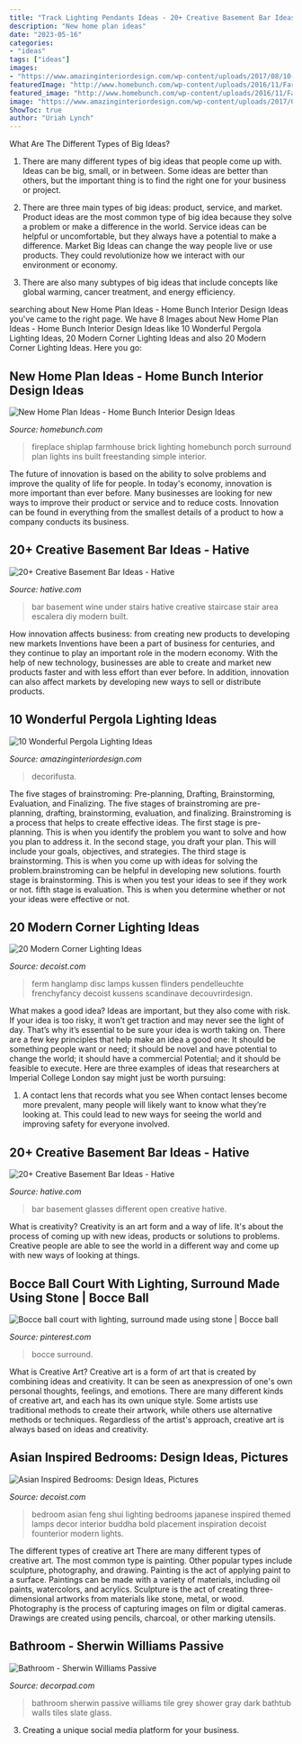 ```yaml
---
title: "Track Lighting Pendants Ideas - 20+ Creative Basement Bar Ideas"
description: "New home plan ideas"
date: "2023-05-16"
categories:
- "ideas"
tags: ["ideas"]
images:
- "https://www.amazinginteriordesign.com/wp-content/uploads/2017/08/10-Wonderful-Pergola-Lighting-Ideas-6.jpg"
featuredImage: "http://www.homebunch.com/wp-content/uploads/2016/11/Farmhouse-Fireplace-with-Brick-shiplap-and-barn-lighting.jpg"
featured_image: "http://www.homebunch.com/wp-content/uploads/2016/11/Farmhouse-Fireplace-with-Brick-shiplap-and-barn-lighting.jpg"
image: "https://www.amazinginteriordesign.com/wp-content/uploads/2017/08/10-Wonderful-Pergola-Lighting-Ideas-6.jpg"
ShowToc: true
author: "Uriah Lynch"
---
```



What Are The Different Types of Big Ideas?
1. There are many different types of big ideas that people come up with. Ideas can be big, small, or in between. Some ideas are better than others, but the important thing is to find the right one for your business or project.
2. There are three main types of big ideas: product, service, and market. Product ideas are the most common type of big idea because they solve a problem or make a difference in the world. Service ideas can be helpful or uncomfortable, but they always have a potential to make a difference. Market Big Ideas can change the way people live or use products. They could revolutionize how we interact with our environment or economy.

3. There are also many subtypes of big ideas that include concepts like global warming, cancer treatment, and energy efficiency.

	

		
searching about New Home Plan Ideas - Home Bunch Interior Design Ideas you've came to the right page. We have 8 Images about New Home Plan Ideas - Home Bunch Interior Design Ideas like 10 Wonderful Pergola Lighting Ideas, 20 Modern Corner Lighting Ideas and also 20 Modern Corner Lighting Ideas. Here you go:
		
    
## New Home Plan Ideas - Home Bunch Interior Design Ideas

<img loading=lazy src="http://www.homebunch.com/wp-content/uploads/2016/11/Farmhouse-Fireplace-with-Brick-shiplap-and-barn-lighting.jpg" onerror="this.onerror=null;this.src='https://tse1.mm.bing.net/th?id=OIP.ckylg1ZLV_4H0ct9NScNMQHaLH&amp;pid=15.1';" alt="New Home Plan Ideas - Home Bunch Interior Design Ideas">

_Source: homebunch.com_

>fireplace shiplap farmhouse brick lighting homebunch porch surround plan lights ins built freestanding simple interior. 

	

The future of innovation is based on the ability to solve problems and improve the quality of life for people. In today's economy, innovation is more important than ever before. Many businesses are looking for new ways to improve their product or service and to reduce costs. Innovation can be found in everything from the smallest details of a product to how a company conducts its business.

    
## 20+ Creative Basement Bar Ideas - Hative

<img loading=lazy src="http://hative.com/wp-content/uploads/2014/05/basement-bar-ideas/17-wine-bar-under-stairs.jpg" onerror="this.onerror=null;this.src='https://tse4.mm.bing.net/th?id=OIP.bjCs5_dVaxdWr2_VCeVHjgHaJ4&amp;pid=15.1';" alt="20+ Creative Basement Bar Ideas - Hative">

_Source: hative.com_

>bar basement wine under stairs hative creative staircase stair area escalera diy modern built. 

	

How innovation affects business: from creating new products to developing new markets
Inventions have been a part of business for centuries, and they continue to play an important role in the modern economy. With the help of new technology, businesses are able to create and market new products faster and with less effort than ever before. In addition, innovation can also affect markets by developing new ways to sell or distribute products.

    
## 10 Wonderful Pergola Lighting Ideas

<img loading=lazy src="https://www.amazinginteriordesign.com/wp-content/uploads/2017/08/10-Wonderful-Pergola-Lighting-Ideas-6.jpg" onerror="this.onerror=null;this.src='https://tse2.mm.bing.net/th?id=OIP.EzOwOOKRwlnJsfiTp4Bx-gHaKD&amp;pid=15.1';" alt="10 Wonderful Pergola Lighting Ideas">

_Source: amazinginteriordesign.com_

>decorifusta. 

	

The five stages of brainstroming: Pre-planning, Drafting, Brainstorming, Evaluation, and Finalizing.
The five stages of brainstroming are pre-planning, drafting, brainstorming, evaluation, and finalizing. Brainstroming is a process that helps to create effective ideas. The first stage is pre-planning. This is when you identify the problem you want to solve and how you plan to address it. In the second stage, you draft your plan. This will include your goals, objectives, and strategies. The third stage is brainstorming. This is when you come up with ideas for solving the problem.brainstroming can be helpful in developing new solutions. fourth stage is brainstorming. This is when you test your ideas to see if they work or not. fifth stage is evaluation. This is when you determine whether or not your ideas were effective or not.

    
## 20 Modern Corner Lighting Ideas

<img loading=lazy src="https://cdn.decoist.com/wp-content/uploads/2016/08/Modern-pendant-lighting-from-ferm-LIVING.jpg" onerror="this.onerror=null;this.src='https://tse3.mm.bing.net/th?id=OIP.5kmz5AmSWy6aZtv0t9vZ-gHaLH&amp;pid=15.1';" alt="20 Modern Corner Lighting Ideas">

_Source: decoist.com_

>ferm hanglamp disc lamps kussen flinders pendelleuchte frenchyfancy decoist kussens scandinave decouvrirdesign. 

	

What makes a good idea?
Ideas are important, but they also come with risk. If your idea is too risky, it won’t get traction and may never see the light of day. That’s why it’s essential to be sure your idea is worth taking on. There are a few key principles that help make an idea a good one: It should be something people want or need; it should be novel and have potential to change the world; it should have a commercial Potential; and it should be feasible to execute. Here are three examples of ideas that researchers at Imperial College London say might just be worth pursuing: 
1. A contact lens that records what you see When contact lenses become more prevalent, many people will likely want to know what they’re looking at. This could lead to new ways for seeing the world and improving safety for everyone involved.

    
## 20+ Creative Basement Bar Ideas - Hative

<img loading=lazy src="https://hative.com/wp-content/uploads/2014/05/basement-bar-ideas/16-different-glasses-open-look.jpg" onerror="this.onerror=null;this.src='https://tse3.mm.bing.net/th?id=OIP.y8rK8aG0R9UZG80KmObJBAHaJ4&amp;pid=15.1';" alt="20+ Creative Basement Bar Ideas - Hative">

_Source: hative.com_

>bar basement glasses different open creative hative. 

	

What is creativity?
Creativity is an art form and a way of life. It's about the process of coming up with new ideas, products or solutions to problems. Creative people are able to see the world in a different way and come up with new ways of looking at things.

    
## Bocce Ball Court With Lighting, Surround Made Using Stone | Bocce Ball

<img loading=lazy src="https://i.pinimg.com/736x/78/8e/85/788e85b05932aa1bb71215525889575d.jpg" onerror="this.onerror=null;this.src='https://tse2.mm.bing.net/th?id=OIP.Wm8LbmKCOgNc2jfAF0nGSgHaEI&amp;pid=15.1';" alt="Bocce ball court with lighting, surround made using stone | Bocce ball">

_Source: pinterest.com_

>bocce surround. 

	

What is Creative Art?
Creative art is a form of art that is created by combining ideas and creativity. It can be seen as anexpression of one's own personal thoughts, feelings, and emotions. There are many different kinds of creative art, and each has its own unique style. Some artists use traditional methods to create their artwork, while others use alternative methods or techniques. Regardless of the artist's approach, creative art is always based on ideas and creativity.

    
## Asian Inspired Bedrooms: Design Ideas, Pictures

<img loading=lazy src="http://cdn.decoist.com/wp-content/uploads/2014/03/Bold-lighting-ideas-for-the-asian-themed-bedroom.jpg" onerror="this.onerror=null;this.src='https://tse1.mm.bing.net/th?id=OIP.0poiieOrSLWvgPzwu1TgVwHaK7&amp;pid=15.1';" alt="Asian Inspired Bedrooms: Design Ideas, Pictures">

_Source: decoist.com_

>bedroom asian feng shui lighting bedrooms japanese inspired themed lamps decor interior buddha bold placement inspiration decoist founterior modern lights. 

	

The different types of creative art
There are many different types of creative art. The most common type is painting. Other popular types include sculpture, photography, and drawing.
Painting is the act of applying paint to a surface. Paintings can be made with a variety of materials, including oil paints, watercolors, and acrylics. Sculpture is the act of creating three-dimensional artworks from materials like stone, metal, or wood. Photography is the process of capturing images on film or digital cameras. Drawings are created using pencils, charcoal, or other marking utensils.

    
## Bathroom - Sherwin Williams Passive

<img loading=lazy src="https://cdn.decorpad.com/photos/2011/09/23/d0b94cc2012d.jpg" onerror="this.onerror=null;this.src='https://tse2.mm.bing.net/th?id=OIP.N9HoIrL75YRr6DaCW61ikQHaJ4&amp;pid=15.1';" alt="Bathroom - Sherwin Williams Passive">

_Source: decorpad.com_

>bathroom sherwin passive williams tile grey shower gray dark bathtub walls tiles slate glass. 

	

3. Creating a unique social media platform for your business.

